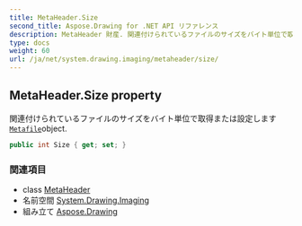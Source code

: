 ```yaml
---
title: MetaHeader.Size
second_title: Aspose.Drawing for .NET API リファレンス
description: MetaHeader 財産. 関連付けられているファイルのサイズをバイト単位で取得または設定しますMetafileobject.
type: docs
weight: 60
url: /ja/net/system.drawing.imaging/metaheader/size/
---
```

## MetaHeader.Size property

関連付けられているファイルのサイズをバイト単位で取得または設定します[`Metafile`](../../metafile/)object.

```csharp
public int Size { get; set; }
```

### 関連項目

* class [MetaHeader](../)
* 名前空間 [System.Drawing.Imaging](../../metaheader/)
* 組み立て [Aspose.Drawing](../../../)


